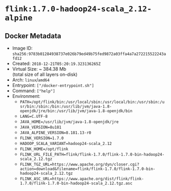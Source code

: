 # `flink:1.7.0-hadoop24-scala_2.12-alpine`

## Docker Metadata

- Image ID: `sha256:9783b01284938737e026b79ed49b75fed9872a03ffa4a7a272215522243afd12`
- Created: `2018-12-21T05:20:19.323136265Z`
- Virtual Size: ~ 384.38 Mb  
  (total size of all layers on-disk)
- Arch: `linux`/`amd64`
- Entrypoint: `["/docker-entrypoint.sh"]`
- Command: `["help"]`
- Environment:
  - `PATH=/opt/flink/bin:/usr/local/sbin:/usr/local/bin:/usr/sbin:/usr/bin:/sbin:/bin:/usr/lib/jvm/java-1.8-openjdk/jre/bin:/usr/lib/jvm/java-1.8-openjdk/bin`
  - `LANG=C.UTF-8`
  - `JAVA_HOME=/usr/lib/jvm/java-1.8-openjdk/jre`
  - `JAVA_VERSION=8u181`
  - `JAVA_ALPINE_VERSION=8.181.13-r0`
  - `FLINK_VERSION=1.7.0`
  - `HADOOP_SCALA_VARIANT=hadoop24-scala_2.12`
  - `FLINK_HOME=/opt/flink`
  - `FLINK_URL_FILE_PATH=flink/flink-1.7.0/flink-1.7.0-bin-hadoop24-scala_2.12.tgz`
  - `FLINK_TGZ_URL=https://www.apache.org/dyn/closer.cgi?action=download&filename=flink/flink-1.7.0/flink-1.7.0-bin-hadoop24-scala_2.12.tgz`
  - `FLINK_ASC_URL=https://www.apache.org/dist/flink/flink-1.7.0/flink-1.7.0-bin-hadoop24-scala_2.12.tgz.asc`
